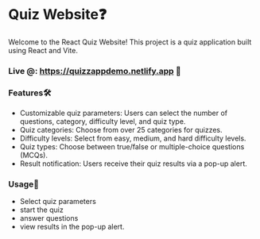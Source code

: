 # Quiz Website❓

Welcome to the React Quiz Website! This project is a quiz application built using React and Vite.

### Live @: https://quizzappdemo.netlify.app 🔗

### Features🛠️
- Customizable quiz parameters: Users can select the number of questions, category, difficulty level, and quiz type.
- Quiz categories: Choose from over 25 categories for quizzes.
- Difficulty levels: Select from easy, medium, and hard difficulty levels.
- Quiz types: Choose between true/false or multiple-choice questions (MCQs).
- Result notification: Users receive their quiz results via a pop-up alert.
  
### Usage🛃
- Select quiz parameters
- start the quiz
- answer questions
- view results in the pop-up alert.

